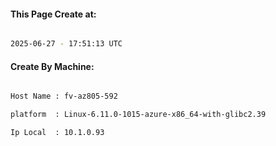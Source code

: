 
   
#### This Page Create at:

```bash

2025-06-27 - 17:51:13 UTC

```

#### Create By Machine:

```bash

Host Name : fv-az805-592

platform  : Linux-6.11.0-1015-azure-x86_64-with-glibc2.39

Ip Local  : 10.1.0.93

```

